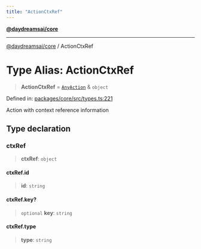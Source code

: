 ```yaml
---
title: "ActionCtxRef"
---
```


[**@daydreamsai/core**](./api-reference.md)

***

[@daydreamsai/core](./api-reference.md) / ActionCtxRef

# Type Alias: ActionCtxRef

> **ActionCtxRef** = [`AnyAction`](./AnyAction.md) & `object`

Defined in: [packages/core/src/types.ts:221](https://github.com/dojoengine/daydreams/blob/612e9304717c546d301f9cac8c204de734cac957/packages/core/src/types.ts#L221)

Action with context reference information

## Type declaration

### ctxRef

> **ctxRef**: `object`

#### ctxRef.id

> **id**: `string`

#### ctxRef.key?

> `optional` **key**: `string`

#### ctxRef.type

> **type**: `string`
